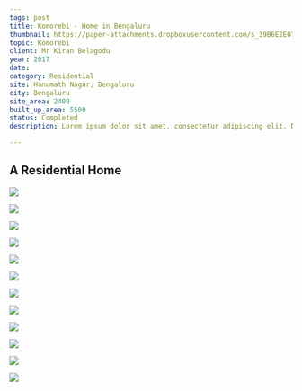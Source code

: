 ```yaml
---
tags: post
title: Komorebi - Home in Bengaluru
thumbnail: https://paper-attachments.dropboxusercontent.com/s_39B6E2E07213B887B130F7F1024218E86051591B1C87204A671C4B04B51E5DCE_1729165178012_11KOMOREBI.jpg
topic: Komorebi
client: Mr Kiran Belagodu
year: 2017
date:
category: Residential 
site: Hanumath Nagar, Bengaluru
city: Bengaluru
site_area: 2400
built_up_area: 5500
status: Completed
description: Lorem ipsum dolor sit amet, consectetur adipiscing elit. Nullam ultricies interdum tortor, sit amet gravida ipsum fermentum ut. Aenean sagittis metus justo, at vestibulum elit malesuada a. Suspendisse dictum, sapien eu tincidunt convallis, elit urna rhoncus leo, ac fermentum lorem libero in magna. Integer scelerisque odio et convallis faucibus.

---
```


## A Residential Home

![](https://paper-attachments.dropboxusercontent.com/s_39B6E2E07213B887B130F7F1024218E86051591B1C87204A671C4B04B51E5DCE_1729165178012_11KOMOREBI.jpg)

![](https://paper-attachments.dropboxusercontent.com/s_39B6E2E07213B887B130F7F1024218E86051591B1C87204A671C4B04B51E5DCE_1729165179286_04KOMOREBI.jpg)

![](https://paper-attachments.dropboxusercontent.com/s_39B6E2E07213B887B130F7F1024218E86051591B1C87204A671C4B04B51E5DCE_1729165178781_05KOMOREBI.jpg)

![](https://paper-attachments.dropboxusercontent.com/s_39B6E2E07213B887B130F7F1024218E86051591B1C87204A671C4B04B51E5DCE_1729165181909_06KOMOREBI.jpg)

![](https://paper-attachments.dropboxusercontent.com/s_39B6E2E07213B887B130F7F1024218E86051591B1C87204A671C4B04B51E5DCE_1729165182322_07KOMOREBI.jpg)

![](https://paper-attachments.dropboxusercontent.com/s_39B6E2E07213B887B130F7F1024218E86051591B1C87204A671C4B04B51E5DCE_1729165182691_08KOMOREBI.jpg)

![](https://paper-attachments.dropboxusercontent.com/s_39B6E2E07213B887B130F7F1024218E86051591B1C87204A671C4B04B51E5DCE_1729165180300_09KOMOREBI1.jpg)

![](https://paper-attachments.dropboxusercontent.com/s_39B6E2E07213B887B130F7F1024218E86051591B1C87204A671C4B04B51E5DCE_1729165183235_10KOMOREBI.jpg)

![](https://paper-attachments.dropboxusercontent.com/s_39B6E2E07213B887B130F7F1024218E86051591B1C87204A671C4B04B51E5DCE_1729165177570_00KOMOREBI.jpg)

![](https://paper-attachments.dropboxusercontent.com/s_39B6E2E07213B887B130F7F1024218E86051591B1C87204A671C4B04B51E5DCE_1729165179934_01KOMOREBI.jpg)

![](https://paper-attachments.dropboxusercontent.com/s_39B6E2E07213B887B130F7F1024218E86051591B1C87204A671C4B04B51E5DCE_1729165180789_02KOMOREBI.jpg)

![](https://paper-attachments.dropboxusercontent.com/s_39B6E2E07213B887B130F7F1024218E86051591B1C87204A671C4B04B51E5DCE_1729165181188_03KOMOREBI.jpg)


